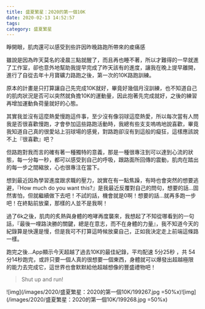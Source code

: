 ```yaml
---
title: 盛夏繁星：2020的第一個10K
date: 2020-02-13 14:52:57
tags:
category: 盛夏繁星
---
```


[<i class="fa fa-medium"></i>](https://medium.com/@wsw0615/%E7%9B%9B%E5%A4%8F%E7%B9%81%E6%98%9F-2020%E7%9A%84%E7%AC%AC%E4%B8%80%E5%80%8B10k-3490ebe643be)

睜開眼，肌肉還可以感受到些許因昨晚路跑所帶來的痠痛感

雖說是因為昨天莫名的凌晨三點就醒了，而且再也睡不著，所以才難得的一早就進了工作室，卻也意外地幫助我提早完成了昨天該有的進度，讓我在晚上提早離開，進行了自從去年十月寶礦力路跑之後，第一次的10K路跑訓練。

原本的計畫是只打算讓自己先完成10K就好，畢竟好幾個月沒訓練，也不知道自己的肌肉狀況是否可以突然就負擔10K的運動量，因此抱著先完成就好，之後的練習再增加運動負荷量就好的心態。

其實我並沒有這麼熱愛慢跑這件事，至少沒有像羽球這麼熱愛，所以每次當有人問我是否很喜歡慢跑，才會參加這些路跑活動時，我總有些支支嗚嗚地說喜歡，畢竟我知道自己真的很愛站上羽球場的感覺，對路跑卻沒有到這般的癡狂，這樣應該說不上『很喜歡』吧？

但路跑對我而言的確有著一種獨特的意義，那是一種很專注到可以達到心流的狀態，每一分每一秒，都可以感受到自己的呼吸，跟路面所回傳的震動，肌肉在踏出的每一步之間縮放，心也很專注在當下。

想到最近因為學習進度跟求職的壓力，說實在有一點焦躁，有時也會突然的想要逃避，『How much do you want this?』是我最近反覆對自己的問句，想要的話…固然害怕，但就繼續做下去吧！不試的話，機會就是0啊！想要的話…就再多跑一步吧！在終點前放棄，那樣的人並不是我啊！

過了6k之後，肌肉的炙熱與身體的咆哮再度襲來，我想起了不知從哪看到的一句話，『最後一哩路決勝的關鍵，總是在意志，而不在身體的力量』，我不知道今天的紀錄算是快還是慢，但是我可不打算這時候放棄自己，正如我決定走上前端這條路一樣。

跑完之後…App顯示今天超越了過去10K的最佳紀錄，平均配速 5分25秒 ，共 54分14秒跑完，或許只要一個人真的很想要一個東西，身體就可以爆發出超越極限的能力去完成它，這世界也會默默給他超越想像的豐盛禮物吧！

> Shut up and run!

![img](/images/2020/盛夏繁星：2020的第一個10K/199267.jpg =50%x)![img](/images/2020/盛夏繁星：2020的第一個10K/199268.jpg =50%x)